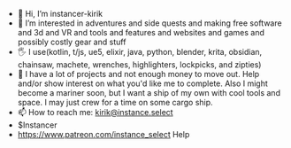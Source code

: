 - 👋 Hi, I’m instancer-kirik
- 👀 I’m interested in adventures and side quests and making free software and 3d and VR and tools and features and websites and games and possibly costly gear and stuff
- 🖐 I use(kotlin, t/js, ue5, elixir, java, python, blender, krita, obsidian, chainsaw, machete, wrenches, highlighters, lockpicks, and zipties)
- 💞️ I have a lot of projects and not enough money to move out. Help and/or show interest on what you'd like me to complete. Also I might become a mariner soon, but I want a ship of my own with cool tools and space. I may just crew for a time on some cargo ship.
- 📫 How to reach me: kirik@instance.select
- $Instancer
- https://www.patreon.com/instance_select
  Help
<!---
instancer-kirik/instancer-kirik is a ✨ special ✨ repository because its `README.md` (this file) appears on your GitHub profile.
You can click the Preview link to take a look at your changes.
--->
